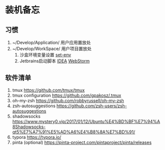 # 装机备忘

## 习惯

1. ~/Develop/Application/ 用户应用置放处
2. ~/Develop/WorkSpace/ 用户项目置放处
   1. 沙盒环境变量设置 [set-env](./scripts/set-env.sh)
   2. Jetbrains启动脚本 [IDEA](./scripts/idea.sh) [WebStorm](./scripts/webstorm.sh)

## 软件清单

1. tmux https://github.com/tmux/tmux
2. tmux configuration  https://github.com/gpakosz/.tmux
3. oh-my-zsh https://github.com/robbyrussell/oh-my-zsh
4. zsh-autosuggestions https://github.com/zsh-users/zsh-autosuggestions
5. shadowsocks https://www.mystery0.vip/2017/01/12/Ubuntu%E4%BD%BF%E7%94%A8Shadowsocks-qt5%E7%A7%91%E5%AD%A6%E4%B8%8A%E7%BD%91/
6. typora https://typora.io/
7. pinta (optional) https://pinta-project.com/pintaproject/pinta/releases

